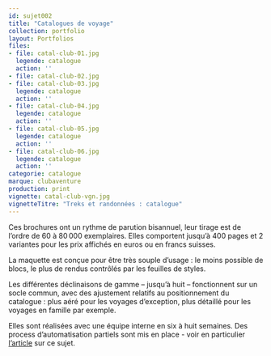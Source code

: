 ```yaml
---
id: sujet002
title: "Catalogues de voyage"
collection: portfolio
layout: Portfolios
files:
- file: catal-club-01.jpg
  legende: catalogue
  action: ''
- file: catal-club-02.jpg
- file: catal-club-03.jpg
  legende: catalogue
  action: ''
- file: catal-club-04.jpg
  legende: catalogue
  action: ''
- file: catal-club-05.jpg
  legende: catalogue
  action: ''
- file: catal-club-06.jpg
  legende: catalogue
  action: ''
categorie: catalogue
marque: clubaventure
production: print
vignette: catal-club-vgn.jpg
vignetteTitre: "Treks et randonnées : catalogue"
---
```



Ces brochures ont un rythme de parution bisannuel, leur tirage est de l’ordre de 60 à 80&#x202F;000 exemplaires. Elles comportent jusqu’à 400 pages et 2 variantes pour les prix affichés en euros ou en francs suisses.


<!--intro-->


La maquette est conçue pour être très souple d’usage&nbsp;: le moins possible de blocs, le plus de rendus contrôlés par les feuilles de styles.

Les différentes déclinaisons de gamme – jusqu’à huit – fonctionnent sur un socle commun, avec des ajustement relatifs au positionnement du catalogue&nbsp;: plus aéré pour les voyages d’exception, plus détaillé pour les voyages en famille par exemple.

Elles sont réalisées avec une équipe interne en six à huit semaines. Des process d’automatisation partiels sont mis en place - voir en particulier [l’article](http://vitreene.com/articles/un-catalogue-papier-est-un-site-web-comme-un-autre/) sur ce sujet.
